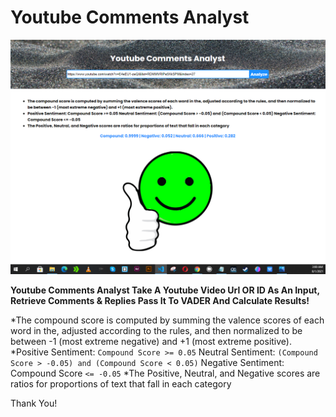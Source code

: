 # Youtube Comments Analyst

![Youtube Comments Analyst](https://github.com/itsfz1/Youtube-Comments-Analyst/blob/main/public/analyist.PNG)

**Youtube Comments Analyst Take A Youtube Video Url OR ID As An Input, Retrieve Comments & Replies Pass It To VADER And Calculate Results!**

*The compound score is computed by summing the valence scores of each word in the, adjusted according to the rules, and then normalized to be between -1 (most extreme negative) and +1 (most extreme positive).
*Positive Sentiment: ```Compound Score >= 0.05``` Neutral Sentiment: ```(Compound Score > -0.05) and (Compound Score < 0.05)``` Negative Sentiment: Compound Score ```<= -0.05```
*The Positive, Neutral, and Negative scores are ratios for proportions of text that fall in each category

Thank You! 
